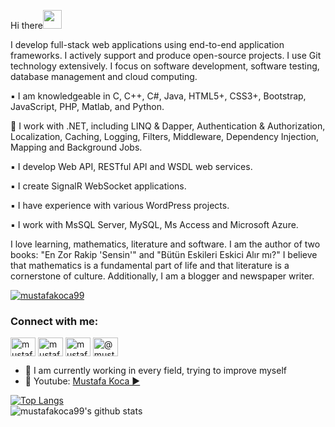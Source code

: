 Hi there<img src="https://raw.githubusercontent.com/iampavangandhi/iampavangandhi/master/gifs/Hi.gif" width="30px"> 

I develop full-stack web applications using end-to-end application frameworks. I actively support and produce open-source projects. I use Git technology extensively. I focus on software development, software testing, database management and cloud computing.

▪️ I am knowledgeable in C, C++, C#, Java, HTML5+, CSS3+, Bootstrap, JavaScript, PHP, Matlab, and Python.

📎 I work with .NET, including LINQ & Dapper, Authentication & Authorization, Localization, Caching, Logging, Filters, Middleware, Dependency Injection, Mapping and Background Jobs.

▪️ I develop Web API, RESTful API and WSDL web services.

▪️ I create SignalR WebSocket applications.

▪️ I have experience with various WordPress projects.

▪️ I work with MsSQL Server, MySQL, Ms Access and Microsoft Azure.

I love learning, mathematics, literature and software. I am the author of two books: "En Zor Rakip 'Sensin'" and "Bütün Eskileri Eskici Alır mı?" I believe that mathematics is a fundamental part of life and that literature is a cornerstone of culture. Additionally, I am a blogger and newspaper writer.

<p align="left"> <a href="https://github.com/ryo-ma/github-profile-trophy"><img src="https://github-profile-trophy.vercel.app/?username=mustafakoca99" alt="mustafakoca99" /></a> </p>

<h3 align="left">Connect with me:</h3>
<p align="left">
<a href="https://twitter.com/mustafaakocaa99" target="blank"><img align="center" src="https://raw.githubusercontent.com/rahuldkjain/github-profile-readme-generator/master/src/images/icons/Social/twitter.svg" alt="mustafaakocaa99" height="30" width="40" /></a>
<a href="https://linkedin.com/in/mustafakoca99" target="blank"><img align="center" src="https://raw.githubusercontent.com/rahuldkjain/github-profile-readme-generator/master/src/images/icons/Social/linked-in-alt.svg" alt="mustafakoca99" height="30" width="40" /></a>
<a href="https://instagram.com/mustafakoca99" target="blank"><img align="center" src="https://raw.githubusercontent.com/rahuldkjain/github-profile-readme-generator/master/src/images/icons/Social/instagram.svg" alt="mustafakoca99" height="30" width="40" /></a>
<a href="https://medium.com/@mustafakoca220" target="blank"><img align="center" src="https://raw.githubusercontent.com/rahuldkjain/github-profile-readme-generator/master/src/images/icons/Social/medium.svg" alt="@mustafakoca99" height="30" width="40" /></a>
</p>

- 🔭 I am currently working in every field, trying to improve myself
- 🤔 Youtube: [Mustafa Koca ▶️](https://www.youtube.com/channel/UCEOgptjepYwXTh1wtBlwVgA)

[![Top Langs](https://github-readme-stats.vercel.app/api/top-langs/?username=mustafakoca99&layout=compact)](https://github.com/mustafakoca99/github-readme-stats)
  <br>
![mustafakoca99's github stats](https://github-readme-stats.vercel.app/api?username=mustafakoca99&show_icons=true&theme=default)


